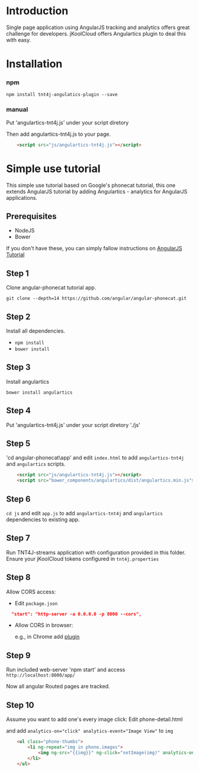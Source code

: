 # Introduction 

Single page application using AngularJS tracking and analytics offers great challenge for developers. jKoolCloud offers
Angulartics plugin to deal this with easy.

# Installation

### npm

```shell
npm install tnt4j-angulatics-plugin --save
```

### manual

Put 'angulartics-tnt4j.js' under your script diretory

Then add angulartics-tnt4j.js to your page.

```html
    <script src="js/angulartics-tnt4j.js"></script>
```

# Simple use tutorial

This simple use tutorial based on Google's phonecat tutorial, this one extends AngularJS tutorial by adding
Angulartics - analytics for AngularJS applications.

## Prerequisites

* NodeJS
* Bower

If you don't have these, you can simply fallow instructions on [AngularJS Tutorial](https://docs.angularjs.org/tutorial#get-started)
	
## Step 1
	
Clone angular-phonecat tutorial app.
	
`git clone --depth=14 https://github.com/angular/angular-phonecat.git`

## Step 2

Install all dependencies.
	
* `npm install`
* `bower install`

## Step 3

Install angulartics

```
bower install angulartics
````

## Step 4

Put 'angulartics-tnt4j.js' under your script diretory './js'
	
## Step 5
	
'cd angular-phonecat\app\' and edit `index.html` to add `angulartics-tnt4j` and `angulartics` scripts.
	
```html
    <script src="js/angulartics-tnt4j.js"></script>
    <script src="bower_components/angulartics/dist/angulartics.min.js"></script>
```
	
## Step 6

`cd js` and edit `app.js` to add `angulartics-tnt4j` and `angulartics` dependencies to existing app.

	
## Step 7

Run TNT4J-streams application with configuration provided in this folder. Ensure your jKoolCloud tokens configured in
`tnt4j.properties`
	
## Step 8
	
Allow CORS access:
* Edit `package.json`

```json
  "start": "http-server -a 0.0.0.0 -p 8000 --cors",
```

* Allow CORS in browser:

    e.g., in Chrome add [plugin](https://chrome.google.com/webstore/detail/allow-control-allow-origi/nlfbmbojpeacfghkpbjhddihlkkiljbi)
	
## Step 9
	
Run included web-server 'npm start' and access `http://localhost:8000/app/`
	
Now all angular Routed pages are tracked.
	
## Step 10

Assume you want to add one's every image click:
Edit phone-detail.html
	
and add `analytics-on="click" analytics-event="Image View"` to `img`
	
```html
    <ul class="phone-thumbs">
        <li ng-repeat="img in phone.images">
            <img ng-src="{{img}}" ng-click="setImage(img)" analytics-on="click" analytics-event="Image View">
        </li>
    </ul>
```
